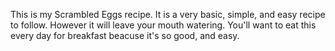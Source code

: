 This is my Scrambled Eggs recipe. It is a very basic, simple, and easy recipe to follow. However it will leave your mouth watering. You'll want to eat this every day for breakfast beacuse it's so good, and easy.